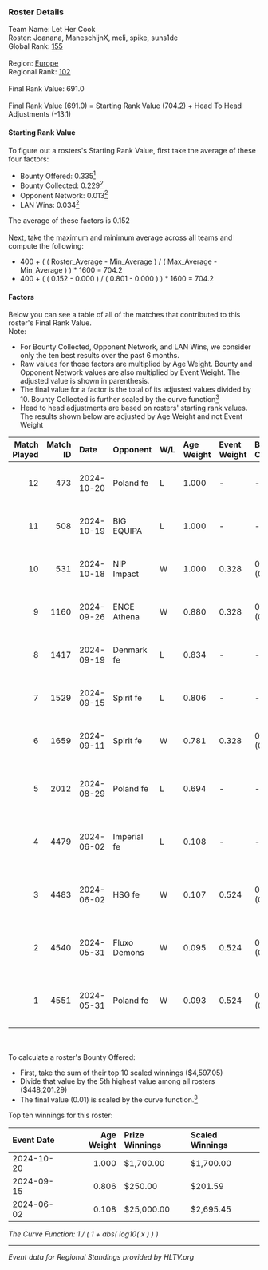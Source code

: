 ### Roster Details<br />
Team Name: Let Her Cook<br />
Roster: Joanana, ManeschijnX, meli, spike, suns1de<br />
Global Rank: [155](../../standings_global_2024_11_13.md)<br />
<br />
Region: [Europe]( ../../standings_europe_2024_11_13.md)<br />
Regional Rank: [102]( ../../standings_europe_2024_11_13.md)<br />
<br />
Final Rank Value:  691.0<br />
<br />
Final Rank Value (691.0) = Starting Rank Value (704.2) + Head To Head Adjustments (-13.1)<br />

#### Starting Rank Value<br />
To figure out a rosters's Starting Rank Value, first take the average of these four factors:<br />
- Bounty Offered: 0.335[<sup>1</sup>](#table2)
- Bounty Collected: 0.229[<sup>2</sup>](#table1)
- Opponent Network: 0.013[<sup>2</sup>](#table1)
- LAN Wins: 0.034[<sup>2</sup>](#table1)

The average of these factors is 0.152<br />
<br />
Next, take the maximum and minimum average across all teams and compute the following:<br />
- 400 + ( ( Roster_Average - Min_Average ) / ( Max_Average - Min_Average ) ) * 1600 = 704.2
- 400 + ( ( 0.152 - 0.000 ) / ( 0.801 - 0.000 ) ) * 1600 = 704.2


#### Factors<br />
Below you can see a table of all of the matches that contributed to this roster's Final Rank Value.<br />
Note:<br />

- For Bounty Collected, Opponent Network, and LAN Wins, we consider only the ten best results over the past 6 months.
- Raw values for those factors are multiplied by Age Weight. Bounty and Opponent Network values are also multiplied by Event Weight. The adjusted value is shown in parenthesis.
- The final value for a factor is the total of its adjusted values divided by 10. Bounty Collected is further scaled by the curve function[<sup>3</sup>](#curveFunction)
- Head to head adjustments are based on rosters' starting rank values. The results shown below are adjusted by Age Weight and not Event Weight
<span id="table1"></span><br />


| Match Played | Match ID | Date       | Opponent     | W/L | Age Weight | Event Weight | Bounty Collected | Opponent Network | LAN Wins  | H2H Adj. | Roster                                     |
| -: | -: | :- | :- | :- | :- | :- | :- | :- | :- | -: | :- |
|           12 |      473 | 2024-10-20 | Poland fe    | L   | 1.000      | -            | -                | -                | -         |    -7.50 | Joanana, ManeschijnX, meli, spike, suns1de |
|           11 |      508 | 2024-10-19 | BIG EQUIPA   | L   | 1.000      | -            | -                | -                | -         |   -17.37 | Joanana, ManeschijnX, meli, spike, suns1de |
|           10 |      531 | 2024-10-18 | NIP Impact   | W   | 1.000      | 0.328        | 0.001 (0.000)    | 0.163 (0.054)    | 0 (0.000) |    16.47 | Hikomi, Joanana, ManeschijnX, meli, spike  |
|            9 |     1160 | 2024-09-26 | ENCE Athena  | W   | 0.880      | 0.328        | 0.002 (0.001)    | 0.020 (0.006)    | 0 (0.000) |     9.87 | Hikomi, Joanana, ManeschijnX, meli, spike  |
|            8 |     1417 | 2024-09-19 | Denmark fe   | L   | 0.834      | -            | -                | -                | -         |   -10.12 | Hikomi, Joanana, ManeschijnX, meli, spike  |
|            7 |     1529 | 2024-09-15 | Spirit fe    | L   | 0.806      | -            | -                | -                | -         |   -13.95 | Hikomi, Joanana, ManeschijnX, meli, spike  |
|            6 |     1659 | 2024-09-11 | Spirit fe    | W   | 0.781      | 0.328        | 0.007 (0.002)    | 0.156 (0.040)    | 0 (0.000) |    11.37 | Hikomi, Joanana, ManeschijnX, meli, spike  |
|            5 |     2012 | 2024-08-29 | Poland fe    | L   | 0.694      | -            | -                | -                | -         |    -5.64 | aiveri, Hikomi, Joanana, ManeschijnX, meli |
|            4 |     4479 | 2024-06-02 | Imperial fe  | L   | 0.108      | -            | -                | -                | -         |    -1.53 | ASTRA, Joanana, ManeschijnX, meli, RacheLL |
|            3 |     4483 | 2024-06-02 | HSG fe       | W   | 0.107      | 0.524        | 0.008 (0.000)    | 0.096 (0.005)    | 1 (0.107) |     1.58 | ASTRA, Joanana, ManeschijnX, meli, RacheLL |
|            2 |     4540 | 2024-05-31 | Fluxo Demons | W   | 0.095      | 0.524        | 0.009 (0.000)    | 0.178 (0.009)    | 1 (0.095) |     1.50 | ASTRA, Joanana, ManeschijnX, meli, RacheLL |
|            1 |     4551 | 2024-05-31 | Poland fe    | W   | 0.093      | 0.524        | 0.007 (0.000)    | 0.261 (0.013)    | 1 (0.093) |     2.20 | ASTRA, Joanana, ManeschijnX, meli, RacheLL |

<br />
<span id="table2"></span><br />
To calculate a roster's Bounty Offered:<br />

- First, take the sum of their top 10 scaled winnings ($4,597.05)
- Divide that value by the 5th highest value among all rosters ($448,201.29)
- The final value (0.01) is scaled by the curve function.[<sup>3</sup>](#curveFunction)

Top ten winnings for this roster:<br />

| Event Date | Age Weight | Prize Winnings | Scaled Winnings |
| :- | -: | :- | :- |
| 2024-10-20 |      1.000 | $1,700.00      | $1,700.00       |
| 2024-09-15 |      0.806 | $250.00        | $201.59         |
| 2024-06-02 |      0.108 | $25,000.00     | $2,695.45       |


<span id="curveFunction"></span>_The Curve Function: 1 / ( 1 + abs( log10( x ) ) )_<br />

---
_Event data for Regional Standings provided by HLTV.org_<br />
